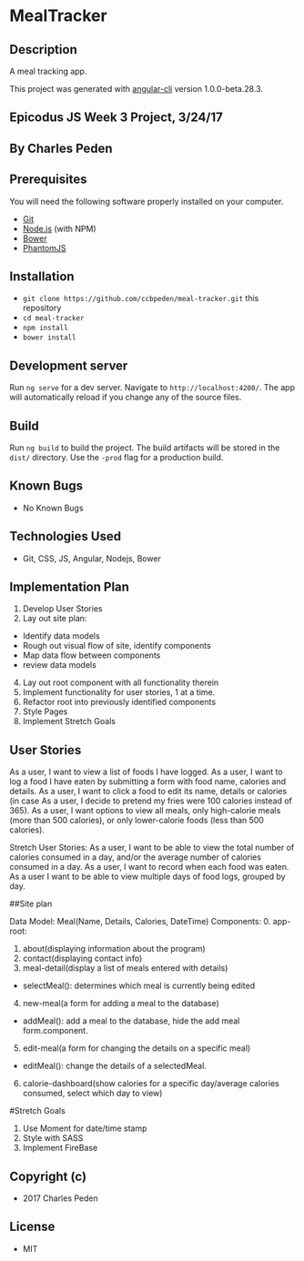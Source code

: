 # MealTracker

## Description

A meal tracking app.

This project was generated with [angular-cli](https://github.com/angular/angular-cli) version 1.0.0-beta.28.3.


## Epicodus JS Week 3 Project, 3/24/17

## By Charles Peden

## Prerequisites

You will need the following software properly installed on your computer.

* [Git](https://git-scm.com/)
* [Node.js](https://nodejs.org/) (with NPM)
* [Bower](https://bower.io/)
* [PhantomJS](http://phantomjs.org/)

## Installation

* `git clone https://github.com/ccbpeden/meal-tracker.git` this repository
* `cd meal-tracker`
* `npm install`
* `bower install`

## Development server
Run `ng serve` for a dev server. Navigate to `http://localhost:4200/`. The app will automatically reload if you change any of the source files.

## Build

Run `ng build` to build the project. The build artifacts will be stored in the `dist/` directory. Use the `-prod` flag for a production build.

## Known Bugs
* No Known Bugs

## Technologies Used
* Git, CSS, JS, Angular, Nodejs, Bower

## Implementation Plan
1. Develop User Stories
2. Lay out site plan:
  * Identify data models
  * Rough out visual flow of site, identify components
  * Map data flow between components
  * review data models
4. Lay out root component with all functionality therein
5. Implement functionality for user stories, 1 at a time.
6. Refactor root into previously identified components
7. Style Pages
8. Implement Stretch Goals


## User Stories

As a user, I want to view a list of foods I have logged.
As a user, I want to log a food I have eaten by submitting a form with food name, calories and details.
As a user, I want to click a food to edit its name, details or calories (in case As a user, I decide to pretend my fries were 100 calories instead of 365).
As a user, I want options to view all meals, only high-calorie meals (more than 500 calories), or only lower-calorie foods (less than 500 calories).

Stretch User Stories:
As a user, I want to be able to view the total number of calories consumed in a day, and/or the average number of calories consumed in a day.
As a user, I want to record when each food was eaten.
As a user I want to be able to view multiple days of food logs, grouped by day.


##Site plan

Data Model: Meal(Name, Details, Calories, DateTime)
Components:
0. app-root:
1. about(displaying information about the program)
2. contact(displaying contact info)
3. meal-detail(display a list of meals entered with details)
  * selectMeal(): determines which meal is currently being edited
4. new-meal(a form for adding a meal to the database)
  * addMeal(): add a meal to the database, hide the add meal form.component.
5. edit-meal(a form for changing the details on a specific meal)
  * editMeal(): change the details of a selectedMeal.
6. calorie-dashboard(show calories for a specific day/average calories consumed, select which day to view)

#Stretch Goals
1. Use Moment for date/time stamp
2. Style with SASS
3. Implement FireBase

## Copyright (c)
* 2017 Charles Peden

## License
* MIT
